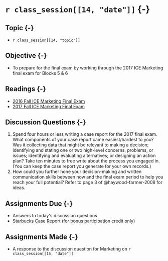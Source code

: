 # `r class_session[[14, "date"]]` {-}

## Topic {-}

- `r class_session[[14, "topic"]]`

## Objective {-}

- To prepare for the final exam by working through the 2017 ICE Marketing final
exam for Blocks 5 & 6

## Readings {-}

- [2016 Fall ICE Marketing Final Exam][final-2016]
- [2017 Fall ICE Marketing Final Exam][final-2017]

## Discussion Questions {-}

1. Spend four hours or less writing a case report for the 2017 final exam. What
components of your case report came easiest/hardest to you? Was it collecting
data that might be relevant to making a decision; identifying and stating one or
two high-level concerns, problems, or issues; identifying and evaluating
alternatives; or designing an action plan? Take ten minutes to free write about
the process you engaged in. (You can keep the case report you generate for your
own records.)
2. How could you further hone your decision-making and written communication
skills between now and the final exam period to help you reach your full
potential? Refer to page 3 of @haywood-farmer-2008 for ideas.

## Assignments Due {-}

- Answers to today's discussion questions
- Starbucks Case Report (for bonus participation credit only)

## Assignments Made {-}

- A response to the discussion question for Marketing on `r class_session[[15,
"date"]]`

[final-2016]: https://github.com/jeffboichuk/ice-marketing/raw/master/files/review-for-the-final-exam/2016-ice-blocks-5-6-final-exam-marketing.docx
[final-2017]: https://github.com/jeffboichuk/ice-marketing/raw/master/files/review-for-the-final-exam/2017-ice-blocks-5-6-final-exam-marketing.docx